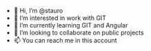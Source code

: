 - 👋 Hi, I’m @stauro
- 👀 I’m interested in work with GIT
- 🌱 I’m currently learning GIT and Angular
- 💞️ I’m looking to collaborate on public projects
- 📫 You can reach me in this account

<!---
staurox/staurox is a ✨ special ✨ repository because its `README.md` (this file) appears on your GitHub profile.
You can click the Preview link to take a look at your changes.
--->
